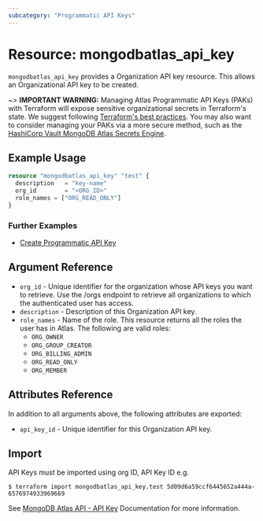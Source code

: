 ```yaml
---
subcategory: "Programmatic API Keys"
---
```


# Resource: mongodbatlas_api_key

`mongodbatlas_api_key` provides a Organization API key resource. This allows an Organizational API key to be created.

~> **IMPORTANT WARNING:** Managing Atlas Programmatic API Keys (PAKs) with Terraform will expose sensitive organizational secrets in Terraform's state. We suggest following [Terraform's best practices](https://developer.hashicorp.com/terraform/language/state/sensitive-data). You may also want to consider managing your PAKs via a more secure method, such as the [HashiCorp Vault MongoDB Atlas Secrets Engine](https://developer.hashicorp.com/vault/docs/secrets/mongodbatlas).

## Example Usage

```terraform
resource "mongodbatlas_api_key" "test" {
  description   = "key-name"
  org_id        = "<ORG_ID>"
  role_names = ["ORG_READ_ONLY"]
}
```

### Further Examples
- [Create Programmatic API Key](https://github.com/mongodb/terraform-provider-mongodbatlas/tree/v2.0.1/examples/mongodbatlas_api_key)

## Argument Reference

* `org_id` - Unique identifier for the organization whose API keys you want to retrieve. Use the /orgs endpoint to retrieve all organizations to which the authenticated user has access.
* `description` - Description of this Organization API key.
* `role_names` - Name of the role. This resource returns all the roles the user has in Atlas.
The following are valid roles:
  * `ORG_OWNER`
  * `ORG_GROUP_CREATOR`
  * `ORG_BILLING_ADMIN`
  * `ORG_READ_ONLY`
  * `ORG_MEMBER`

 ## Attributes Reference

In addition to all arguments above, the following attributes are exported:

* `api_key_id` - Unique identifier for this Organization API key.
## Import

API Keys must be imported using org ID, API Key ID e.g.

```
$ terraform import mongodbatlas_api_key.test 5d09d6a59ccf6445652a444a-6576974933969669
```
See [MongoDB Atlas API - API Key](https://www.mongodb.com/docs/atlas/reference/api-resources-spec/#tag/Programmatic-API-Keys/operation/createApiKey) Documentation for more information.
